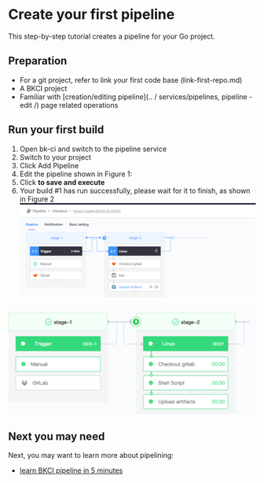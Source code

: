 # Create your first pipeline
This step-by-step tutorial creates a pipeline for your Go project.

## Preparation
* For a git project, refer to link your first code base (link-first-repo.md)
* A BKCI project
* Familiar with [creation/editing pipeline](.. / services/pipelines, pipeline - edit /) page related operations
## Run your first build
1. Open bk-ci and switch to the pipeline service
2. Switch to your project
3. Click Add Pipeline
4. Edit the pipeline shown in Figure 1:
5. Click **to save and execute**
6. Your build \#1 has run successfully, please wait for it to finish, as shown in Figure 2
  ![&#x56FE;1](../.gitbook/assets/image%20%2810%29.png)



![&#x56FE;2](../.gitbook/assets/image%20%2835%29.png)

## Next you may need
Next, you may want to learn more about pipelining:
* [learn BKCI pipeline in 5 minutes](../overview/learn-pipeline-in-5-min.md)
